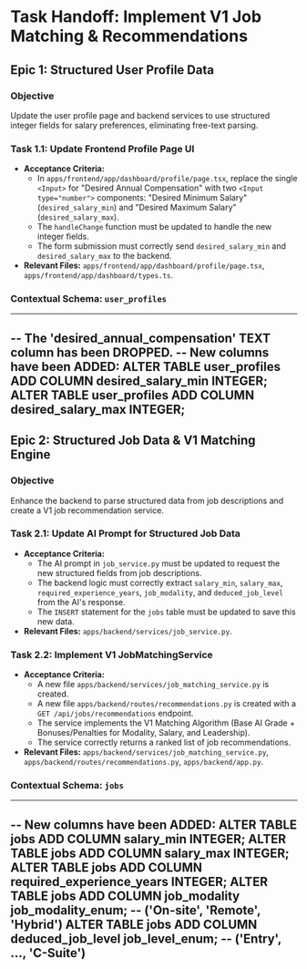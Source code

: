# Task Handoff: Implement V1 Job Matching & Recommendations

## Epic 1: Structured User Profile Data
### Objective
Update the user profile page and backend services to use structured integer fields for salary preferences, eliminating free-text parsing.

### Task 1.1: Update Frontend Profile Page UI
*   **Acceptance Criteria:**
    *   In `apps/frontend/app/dashboard/profile/page.tsx`, replace the single `<Input>` for "Desired Annual Compensation" with two `<Input type="number">` components: "Desired Minimum Salary" (`desired_salary_min`) and "Desired Maximum Salary" (`desired_salary_max`).
    *   The `handleChange` function must be updated to handle the new integer fields.
    *   The form submission must correctly send `desired_salary_min` and `desired_salary_max` to the backend.
*   **Relevant Files:** `apps/frontend/app/dashboard/profile/page.tsx`, `apps/frontend/app/dashboard/types.ts`.

### Contextual Schema: `user_profiles`
---
-- The 'desired_annual_compensation' TEXT column has been DROPPED.
-- New columns have been ADDED:
ALTER TABLE user_profiles ADD COLUMN desired_salary_min INTEGER;
ALTER TABLE user_profiles ADD COLUMN desired_salary_max INTEGER;
---
## Epic 2: Structured Job Data & V1 Matching Engine
### Objective
Enhance the backend to parse structured data from job descriptions and create a V1 job recommendation service.

### Task 2.1: Update AI Prompt for Structured Job Data
*   **Acceptance Criteria:**
    *   The AI prompt in `job_service.py` must be updated to request the new structured fields from job descriptions.
    *   The backend logic must correctly extract `salary_min`, `salary_max`, `required_experience_years`, `job_modality`, and `deduced_job_level` from the AI's response.
    *   The `INSERT` statement for the `jobs` table must be updated to save this new data.
*   **Relevant Files:** `apps/backend/services/job_service.py`.

### Task 2.2: Implement V1 JobMatchingService
*   **Acceptance Criteria:**
    *   A new file `apps/backend/services/job_matching_service.py` is created.
    *   A new file `apps/backend/routes/recommendations.py` is created with a `GET /api/jobs/recommendations` endpoint.
    *   The service implements the V1 Matching Algorithm (Base AI Grade + Bonuses/Penalties for Modality, Salary, and Leadership).
    *   The service correctly returns a ranked list of job recommendations.
*   **Relevant Files:** `apps/backend/services/job_matching_service.py`, `apps/backend/routes/recommendations.py`, `apps/backend/app.py`.

### Contextual Schema: `jobs`
---
-- New columns have been ADDED:
ALTER TABLE jobs ADD COLUMN salary_min INTEGER;
ALTER TABLE jobs ADD COLUMN salary_max INTEGER;
ALTER TABLE jobs ADD COLUMN required_experience_years INTEGER;
ALTER TABLE jobs ADD COLUMN job_modality job_modality_enum; -- ('On-site', 'Remote', 'Hybrid')
ALTER TABLE jobs ADD COLUMN deduced_job_level job_level_enum; -- ('Entry', ..., 'C-Suite')
---